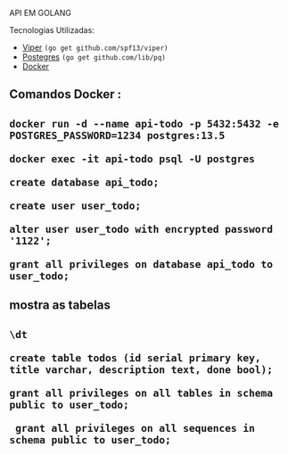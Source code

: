 API EM GOLANG 

Tecnologias Utilizadas:

* [Viper](http://github.com/spf13/viper)  ```(go get github.com/spf13/viper)```
* [Postegres](http://github.com/lib/pq)  ``` (go get github.com/lib/pq) ```
* [Docker](https://www.docker.com/)

<h2>Comandos Docker :<h2>
    
``` console
docker run -d --name api-todo -p 5432:5432 -e POSTGRES_PASSWORD=1234 postgres:13.5
```
``` console
docker exec -it api-todo psql -U postgres
```
``` console
create database api_todo;
```
``` console
create user user_todo; 
```
``` console
alter user user_todo with encrypted password '1122';
```
``` console
grant all privileges on database api_todo to user_todo;
```
<h2>mostra as tabelas <H2>
    
``` console
\dt
```
``` console
create table todos (id serial primary key, title varchar, description text, done bool);
```
``` console
grant all privileges on all tables in schema public to user_todo;
```
``` console
 grant all privileges on all sequences in schema public to user_todo;
```

